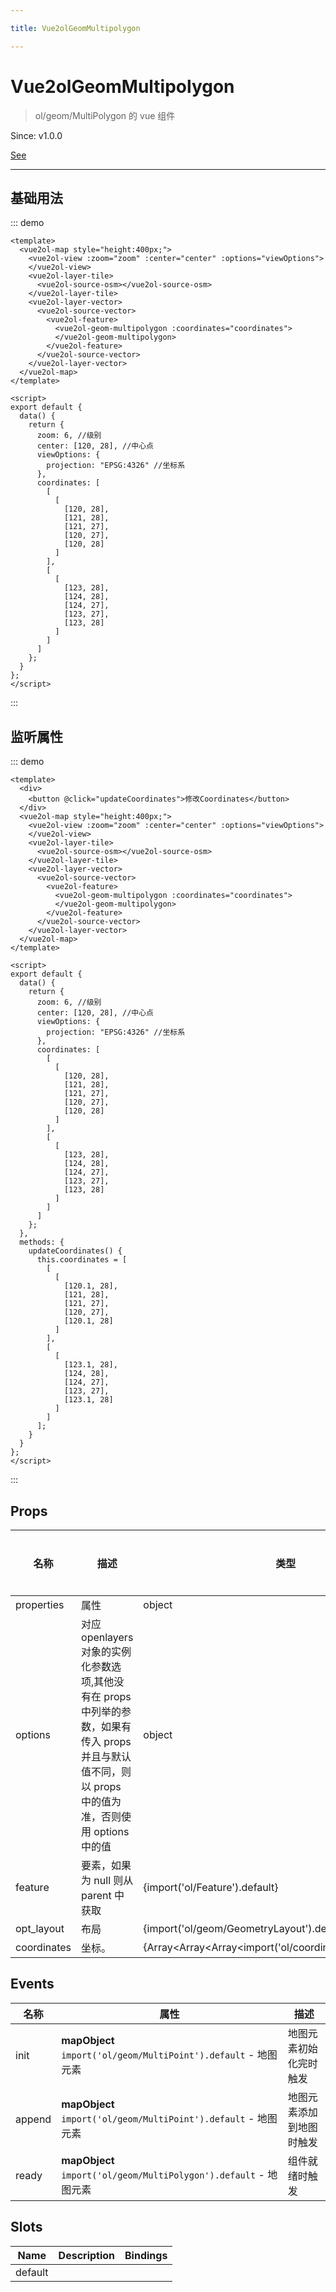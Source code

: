 ```yaml
---

title: Vue2olGeomMultipolygon

---
```


# Vue2olGeomMultipolygon

> ol/geom/MultiPolygon 的 vue 组件

Since: v1.0.0

[See](https://openlayers.org/en/latest/apidoc/module-ol_geom_MultiPolygon-MultiPolygon.html)

---

## 基础用法

::: demo

```vue
<template>
  <vue2ol-map style="height:400px;">
    <vue2ol-view :zoom="zoom" :center="center" :options="viewOptions">
    </vue2ol-view>
    <vue2ol-layer-tile>
      <vue2ol-source-osm></vue2ol-source-osm>
    </vue2ol-layer-tile>
    <vue2ol-layer-vector>
      <vue2ol-source-vector>
        <vue2ol-feature>
          <vue2ol-geom-multipolygon :coordinates="coordinates">
          </vue2ol-geom-multipolygon>
        </vue2ol-feature>
      </vue2ol-source-vector>
    </vue2ol-layer-vector>
  </vue2ol-map>
</template>

<script>
export default {
  data() {
    return {
      zoom: 6, //级别
      center: [120, 28], //中心点
      viewOptions: {
        projection: "EPSG:4326" //坐标系
      },
      coordinates: [
        [
          [
            [120, 28],
            [121, 28],
            [121, 27],
            [120, 27],
            [120, 28]
          ]
        ],
        [
          [
            [123, 28],
            [124, 28],
            [124, 27],
            [123, 27],
            [123, 28]
          ]
        ]
      ]
    };
  }
};
</script>
```

:::

## 监听属性

::: demo

```vue
<template>
  <div>
    <button @click="updateCoordinates">修改Coordinates</button>
  </div>
  <vue2ol-map style="height:400px;">
    <vue2ol-view :zoom="zoom" :center="center" :options="viewOptions">
    </vue2ol-view>
    <vue2ol-layer-tile>
      <vue2ol-source-osm></vue2ol-source-osm>
    </vue2ol-layer-tile>
    <vue2ol-layer-vector>
      <vue2ol-source-vector>
        <vue2ol-feature>
          <vue2ol-geom-multipolygon :coordinates="coordinates">
          </vue2ol-geom-multipolygon>
        </vue2ol-feature>
      </vue2ol-source-vector>
    </vue2ol-layer-vector>
  </vue2ol-map>
</template>

<script>
export default {
  data() {
    return {
      zoom: 6, //级别
      center: [120, 28], //中心点
      viewOptions: {
        projection: "EPSG:4326" //坐标系
      },
      coordinates: [
        [
          [
            [120, 28],
            [121, 28],
            [121, 27],
            [120, 27],
            [120, 28]
          ]
        ],
        [
          [
            [123, 28],
            [124, 28],
            [124, 27],
            [123, 27],
            [123, 28]
          ]
        ]
      ]
    };
  },
  methods: {
    updateCoordinates() {
      this.coordinates = [
        [
          [
            [120.1, 28],
            [121, 28],
            [121, 27],
            [120, 27],
            [120.1, 28]
          ]
        ],
        [
          [
            [123.1, 28],
            [124, 28],
            [124, 27],
            [123, 27],
            [123.1, 28]
          ]
        ]
      ];
    }
  }
};
</script>
```

:::

## Props

| 名称        | 描述                                                                                                                                                  | 类型                                                      | 取值范围 | 默认值 |
| ----------- | ----------------------------------------------------------------------------------------------------------------------------------------------------- | --------------------------------------------------------- | -------- | ------ |
| properties  | 属性                                                                                                                                                  | object                                                    | -        |        |
| options     | 对应 openlayers 对象的实例化参数选项,其他没有在 props 中列举的参数，如果有传入 props 并且与默认值不同，则以 props 中的值为准，否则使用 options 中的值 | object                                                    | -        | {}     |
| feature     | 要素，如果为 null 则从 parent 中获取                                                                                                                  | {import('ol/Feature').default}                            | -        |        |
| opt_layout  | 布局                                                                                                                                                  | {import('ol/geom/GeometryLayout').default}                | -        |        |
| coordinates | 坐标。                                                                                                                                                | {Array<Array<Array<import('ol/coordinate').Coordinate>>>} | -        |        |

## Events

| 名称   | 属性                                                              | 描述                     |
| ------ | ----------------------------------------------------------------- | ------------------------ |
| init   | **mapObject** `import('ol/geom/MultiPoint').default` - 地图元素   | 地图元素初始化完时触发   |
| append | **mapObject** `import('ol/geom/MultiPoint').default` - 地图元素   | 地图元素添加到地图时触发 |
| ready  | **mapObject** `import('ol/geom/MultiPolygon').default` - 地图元素 | 组件就绪时触发           |

## Slots

| Name    | Description | Bindings |
| ------- | ----------- | -------- |
| default |             |          |
